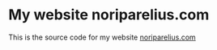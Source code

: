 # My website noriparelius.com

This is the source code for my website [noriparelius.com](https://noriparelius.com)
